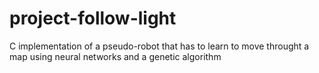 # project-follow-light
C implementation of a pseudo-robot that has to learn to move throught a map using neural networks and a genetic algorithm
